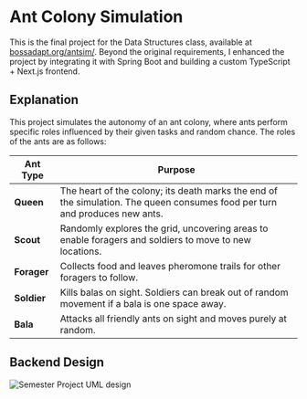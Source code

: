 # Ant Colony Simulation

This is the final project for the Data Structures class, available at [bossadapt.org/antsim/](https://bossadapt.org/antsim/). Beyond the original requirements, I enhanced the project by integrating it with Spring Boot and building a custom TypeScript + Next.js frontend.

## Explanation

This project simulates the autonomy of an ant colony, where ants perform specific roles influenced by their given tasks and random chance. The roles of the ants are as follows:

| Ant Type  | Purpose                                                                                      |
|-----------|----------------------------------------------------------------------------------------------|
| **Queen** | The heart of the colony; its death marks the end of the simulation. The queen consumes food per turn and produces new ants. |
| **Scout** | Randomly explores the grid, uncovering areas to enable foragers and soldiers to move to new locations. |
| **Forager** | Collects food and leaves pheromone trails for other foragers to follow.                     |
| **Soldier** | Kills balas on sight. Soldiers can break out of random movement if a bala is one space away. |
| **Bala**   | Attacks all friendly ants on sight and moves purely at random.                               |



## Backend Design
![Semester Project UML design](https://github.com/user-attachments/assets/a7266434-6f07-4577-bf6b-ef184bf5cc6a)
